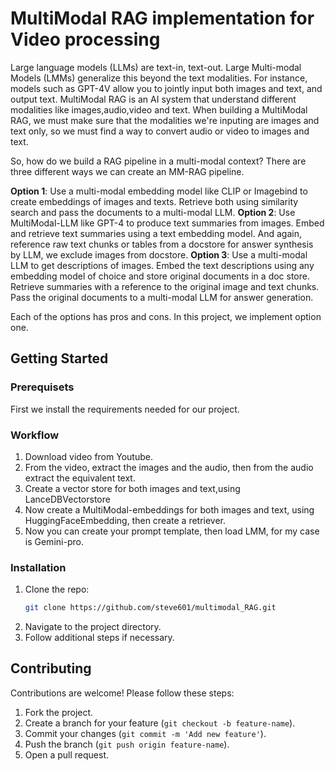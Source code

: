 # MultiModal RAG implementation for Video processing
Large language models (LLMs) are text-in, text-out. Large Multi-modal Models (LMMs) generalize this beyond the text modalities. 
For instance, models such as GPT-4V allow you to jointly input both images and text, and output text.
MultiModal RAG is an AI system that understand different modalities like images,audio,video and text.
When building a MultiModal RAG, we must make sure that the modalities we're inputing are images and text only, so we must find a way to convert
audio or video to images and text.

So, how do we build a RAG pipeline in a multi-modal context? There are three different ways we can create an MM-RAG pipeline.

**Option 1**: Use a multi-modal embedding model like CLIP or Imagebind to create embeddings of images and texts. 
              Retrieve both using similarity search and pass the documents to a multi-modal LLM.
**Option 2**: Use MultiModal-LLM like GPT-4 to produce text summaries from images. Embed and retrieve text summaries using 
              a text embedding model. And again, reference raw text chunks or tables from a docstore for answer synthesis by LLM,
              we exclude images from docstore.
**Option 3**: Use a multi-modal LLM to get descriptions of images. Embed the text descriptions using any embedding model of choice and
              store original documents in a doc store. Retrieve summaries with a reference to the original image and text chunks.
              Pass the original documents to a multi-modal LLM for answer generation.

Each of the options has pros and cons.
In this project, we implement option one.

## Getting Started
### Prerequisets
First we install the requirements needed for our project.
### Workflow
1. Download video from Youtube.
2. From the video, extract the images and the audio, then from the audio extract the equivalent text.
3. Create a vector store for both images and text,using LanceDBVectorstore
4. Now create a MultiModal-embeddings for both images and text, using HuggingFaceEmbedding, then create a retriever.
5. Now you can create your prompt template, then load LMM, for my case is Gemini-pro.

### Installation
1. Clone the repo:
   ```bash
   git clone https://github.com/steve601/multimodal_RAG.git
   ```
2. Navigate to the project directory.
3. Follow additional steps if necessary.

## Contributing
Contributions are welcome! Please follow these steps:
1. Fork the project.
2. Create a branch for your feature (`git checkout -b feature-name`).
3. Commit your changes (`git commit -m 'Add new feature'`).
4. Push the branch (`git push origin feature-name`).
5. Open a pull request.
